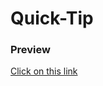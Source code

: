 # Quick-Tip

### Preview
<p><a href="https://im-usb.github.io/quick-tip/">Click on this link</a></p>
